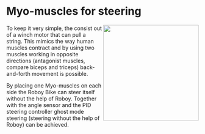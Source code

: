 # Myo-muscles for steering

<img align="right" src="https://github.com/Roboy/autonomous_driving/blob/wiki-material/wiki-material/overview/myo-muscle.png" width="250">


To keep it very simple, the consist out of a winch motor that can pull a string. This mimics the way human muscles contract and by using two muscles working in opposite directions (antagonist muscles, compare biceps and triceps) back-and-forth movement is possible.

By placing one Myo-muscles on each side the Roboy Bike can steer itself without the help of Roboy. Together with the angle sensor and the PID steering controller ghost mode steering (steering without the help of Roboy) can be achieved.